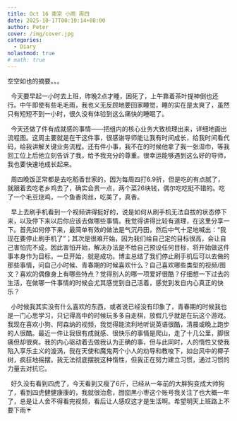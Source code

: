 ```yaml
---
title: Oct 16 南京 小雨 周四
date: 2025-10-17T00:10:14+08:00
author: Peter
cover: /img/cover.jpg
categories:
  - Diary
nolastmod: true
# math: true
---
```


空空如也的摘要。。。

<!--more-->

&nbsp;&nbsp;今天要早起一小时去上班，昨晚2点才睡，困死了，上午靠着茶叶提神倒也还行。中午即使有些毛毛雨，我也义无反顾地要回家睡觉，睡的实在是太爽了，虽然只有短短不到一小时，很久没有体验到这么痛快的睡眠了。

&nbsp;&nbsp;今天还做了件有成就感的事情——把组内的核心业务大致梳理出来，详细地画出流程图。这周主要就是在干这件事，很感谢导师能让我有时间成长，给我时间看代码，给我讲解关键业务流程。还有件小事，我不在的时候他拿了我一张湿巾，等我回工位上后他立刻告诉了我，给予我充分的尊重。很幸运能够遇到这么好的导师，我也要快速地成长起来。

&nbsp;&nbsp;周四晚饭正常都是去吃稻香世家的，因为每周四打6.9折，但是吃的有点腻了，就跟着去吃老乡鸡去了，确实会贵一点，两个菜26块钱，偶尔吃吃挺不错的。吃了一个毛豆烧鸡，一个鱼香肉丝，吃美了，真香。

&nbsp;&nbsp;早上去刷手机看到一个视频讲得挺好的，说是如何从刷手机无法自拔的状态停下来，以及停下来以后你应该去做哪些事情。我觉得讲得比较有道理，在这里分享一下。首先如何停下来，最简单有效的做法是气沉丹田，然后中气十足地喊出：“我现在要停止刷手机了”；其次是很难开始，因为我们给自己定的目标很高，会让自己害怕完不成，因此害怕开始，解决办法是不给自己预设任何目标，将开始做这件事本身作为目标，一旦开始，就是成功。博主总结了我们停止刷手机后可以去做的那些事情，问自己小时候、青春期的时候喜欢什么？自己喜欢哪些类型的视频/图文？喜欢的偶像身上有哪些特点？觉得别人的哪一项爱好很酷？仔细想一下过去的生活，在做哪一件事情的时候会尤其感觉到自己活着，感觉到发自内心真正的快乐？

&nbsp;&nbsp;小时候我其实没有什么喜欢的东西，或者说已经没有印象了，青春期的时候我也是一门心思学习，只记得高中的时候玩多多自走棋，放假几乎就是在玩这个游戏。我现在喜欢小狗、阿森纳的视频，我觉得能流利地听说英语很酷，清晨或晚上跑步的人很酷。最近一件让我很有成就感、很快乐的事情是爬山，走了十几公里，脚很痛但却很爽。我的内心驱动着去做我认为正确的事，但与此同时，人的惰性又使我陷入享乐主义的漩涡，我在天使和魔鬼两个小人的劝导和教唆下，如台风中的椰子树，疯狂地摇摆。我无法彻底摆脱这种惰性，但我正在努力建立习惯，通过习惯的力量去对抗它。

&nbsp;&nbsp;好久没有看到四虎了，今天看到又瘦了6斤，已经从一年前的大胖狗变成大帅狗了，看到四虎健健康康的，我就很治愈，囫囵黑小枣这个账号我关注了也大概一年了，总是让人舍不得看完视频，看后让人感叹这才是生活啊。希望明天上班路上不要下雨☔️